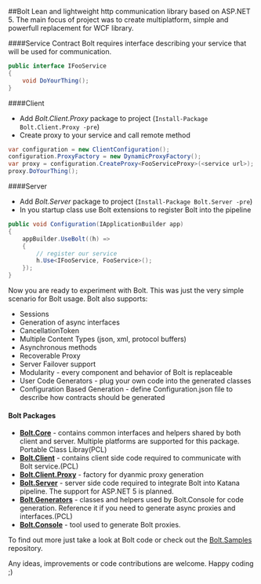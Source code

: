 ##Bolt
Lean and lightweight http communication library based on ASP.NET 5. The main focus of project 
was to create multiplatform, simple and powerfull replacement for WCF library.

####Service Contract
Bolt requires interface describing your service that will be used for communication.

```c#
public interface IFooService
{
    void DoYourThing();
}
```

####Client
* Add *Bolt.Client.Proxy* package to project (`Install-Package Bolt.Client.Proxy -pre`)
* Create proxy to your service and call remote method
```c#
var configuration = new ClientConfiguration();
configuration.ProxyFactory = new DynamicProxyFactory();
var proxy = configuration.CreateProxy<FooServiceProxy>(<service url>);
proxy.DoYourThing();
```

####Server
* Add *Bolt.Server* package to project (`Install-Package Bolt.Server -pre`)
* In you startup class use Bolt extensions to register Bolt into the pipeline

```c#
public void Configuration(IApplicationBuilder app)
{
    appBuilder.UseBolt((h) =>
    {
        // register our service
        h.Use<IFooService, FooService>();
    });
}
```
Now you are ready to experiment with Bolt. This was just the very simple scenario for Bolt usage.
Bolt also supports:

* Sessions
* Generation of async interfaces
* CancellationToken 
* Multiple Content Types (json, xml, protocol buffers)
* Asynchronous methods
* Recoverable Proxy
* Server Failover support
* Modularity - every component and behavior of Bolt is replaceable
* User Code Generators - plug your own code into the generated classes
* Configuration Based Generation - define Configuration.json file to describe how contracts should be generated

#### Bolt Packages
* **[Bolt.Core](https://www.nuget.org/packages/Bolt.Core/)** - contains common interfaces and helpers shared by both client and server. Multiple platforms are supported for this package. Portable Class Libray(PCL) 
* **[Bolt.Client](https://www.nuget.org/packages/Bolt.Client/)** - contains client side code required to communicate with Bolt service.(PCL)
* **[Bolt.Client.Proxy](https://www.nuget.org/packages/Bolt.Client/)** - factory for dyanmic proxy generation
* **[Bolt.Server](https://www.nuget.org/packages/Bolt.Server/)** - server side code required to integrate Bolt into Katana pipeline. The support for ASP.NET 5 is planned.
* **[Bolt.Generators](https://www.nuget.org/packages/Bolt.Generators/)** - classes and helpers used by Bolt.Console for code generation. Reference it if you need to generate async proxies and interfaces.(PCL)
* **[Bolt.Console](https://www.nuget.org/packages/Bolt.Tool/)** - tool used to generate Bolt proxies.

To find out more just take a look at Bolt code or check out the [Bolt.Samples](https://github.com/justkao/Bolt.Samples)
repository.

Any ideas, improvements or code contributions are welcome. Happy coding ;)
